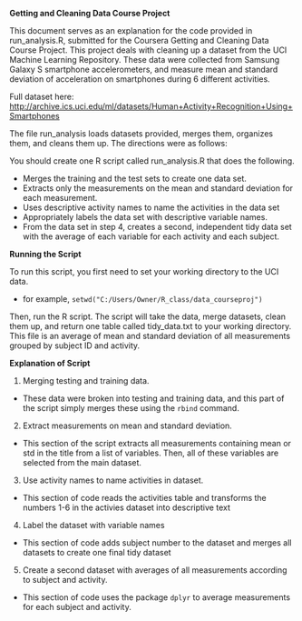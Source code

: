 **Getting and Cleaning Data Course Project**

This document serves as an explanation for the code provided in run_analysis.R, submitted for the Coursera Getting and Cleaning Data Course Project. This project deals with cleaning up a dataset from the UCI Machine Learning Repository. These data were collected from Samsung Galaxy S smartphone accelerometers, and measure mean and standard deviation of acceleration on smartphones during 6 different activities. 

Full dataset here: http://archive.ics.uci.edu/ml/datasets/Human+Activity+Recognition+Using+Smartphones 

The file run_analysis loads datasets provided, merges them, organizes them, and cleans them up. The directions were as follows:

You should create one R script called run_analysis.R that does the following. 
- Merges the training and the test sets to create one data set.
- Extracts only the measurements on the mean and standard deviation for each measurement. 
- Uses descriptive activity names to name the activities in the data set
- Appropriately labels the data set with descriptive variable names. 
- From the data set in step 4, creates a second, independent tidy data set with the average of each variable for each activity and each subject.

**Running the Script**

To run this script, you first need to set your working directory to the UCI data.
- for example, ```setwd("C:/Users/Owner/R_class/data_courseproj")```

Then, run the R script. The script will take the data, merge datasets, clean them up, and return one table called tidy_data.txt to your working directory. This file is an average of mean and standard deviation of all measurements grouped by subject ID and activity.

**Explanation of Script**

1) Merging testing and training data.
- These data were broken into testing and training data, and this part of the script simply merges these using the ```rbind``` command.

2) Extract measurements on mean and standard deviation.
- This section of the script extracts all measurements containing mean or std in the title from a list of variables. Then, all of these variables are selected from the main dataset.

3) Use activity names to name activities in dataset.
- This section of code reads the activities table and transforms the numbers 1-6 in the activies dataset into descriptive text

4) Label the dataset with variable names
- This section of code adds subject number to the dataset and merges all datasets to create one final tidy dataset

5) Create a second dataset with averages of all measurements according to subject and activity.
- This section of code uses the package ```dplyr``` to average measurements for each subject and activity.
